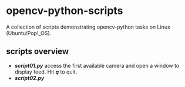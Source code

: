 # opencv-python-scripts

A collection of scripts demonstrating opencv-python tasks on Linux 
(Ubuntu/Pop!_OS).

## scripts overview

* ***script01.py*** access the first available camera and open a window to 
  display feed. Hit ___q___ to quit.
* ***script02.py*** 
